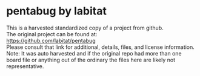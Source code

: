 
# pentabug by labitat  
This is a harvested standardized copy of a project from github.  
The original project can be found at:  
https://github.com/labitat/pentabug  
Please consult that link for additional, details, files, and license information.  
Note: It was auto harvested and if the original repo had more than one board file or anything out of the ordinary the files here are likely not representative.  
    